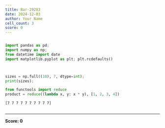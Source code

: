 ```yaml
---
title: Bar-29283
date: 2024-12-03
author: Your Name
cell_count: 3
score: 0
---
```


```python

```


```python
import pandas as pd;
import numpy as np;
from datetime import date
import matplotlib.pyplot as plt; plt.rcdefaults()



sizes = np.full((10), 7, dtype=int);    
print(sizes);

from functools import reduce
product = reduce((lambda x, y: x * y), [1, 2, 3, 4])
```

    [7 7 7 7 7 7 7 7 7 7]



```python

```


---
**Score: 0**